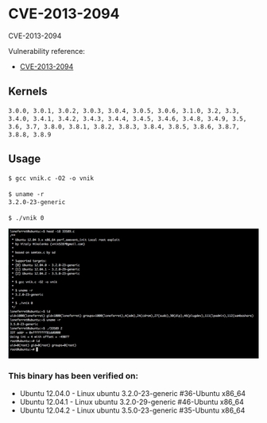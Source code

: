 # CVE-2013-2094

CVE-2013-2094

Vulnerability reference:
 * [CVE-2013-2094](http://www.cve.mitre.org/cgi-bin/cvename.cgi?name=2013-2094)  

## Kernels
```
3.0.0, 3.0.1, 3.0.2, 3.0.3, 3.0.4, 3.0.5, 3.0.6, 3.1.0, 3.2, 3.3, 3.4.0, 3.4.1, 3.4.2, 3.4.3, 3.4.4, 3.4.5, 3.4.6, 3.4.8, 3.4.9, 3.5, 3.6, 3.7, 3.8.0, 3.8.1, 3.8.2, 3.8.3, 3.8.4, 3.8.5, 3.8.6, 3.8.7, 3.8.8, 3.8.9
```   

## Usage
```
$ gcc vnik.c -O2 -o vnik

$ uname -r
3.2.0-23-generic

$ ./vnik 0
```  

![screen-shot-2014-07-08-at-105103-pm](screen-shot-2014-07-08-at-105103-pm.png)  

### This binary has been verified on:
 - Ubuntu 12.04.0 - Linux ubuntu 3.2.0-23-generic #36-Ubuntu x86_64  
 - Ubuntu 12.04.1 - Linux ubuntu 3.2.0-29-generic #46-Ubuntu x86_64  
 - Ubuntu 12.04.2 - Linux ubuntu 3.5.0-23-generic #35-Ubuntu x86_64   




